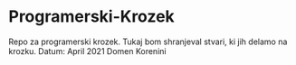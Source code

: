 # Programerski-Krozek
Repo za programerski krozek.
Tukaj bom shranjeval stvari, ki jih delamo na krozku.
Datum: April 2021
Domen Korenini